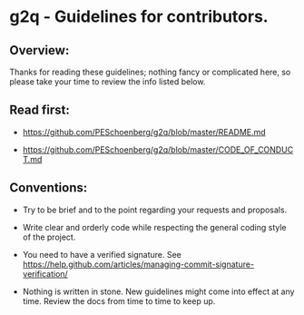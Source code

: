# g2q - Guidelines for contributors.


## Overview:

Thanks for reading these guidelines; nothing fancy or complicated here, so
please take your time to review the info listed below. 


## Read first:

* https://github.com/PESchoenberg/g2q/blob/master/README.md

* https://github.com/PESchoenberg/g2q/blob/master/CODE_OF_CONDUCT.md


## Conventions:

* Try to be brief and to the point regarding your requests and proposals.

* Write clear and orderly code while respecting the general coding style of the
project.

* You need to have a verified signature. See
https://help.github.com/articles/managing-commit-signature-verification/

* Nothing is written in stone. New guidelines might come into effect at any
time. Review the docs from time to time to keep up.


